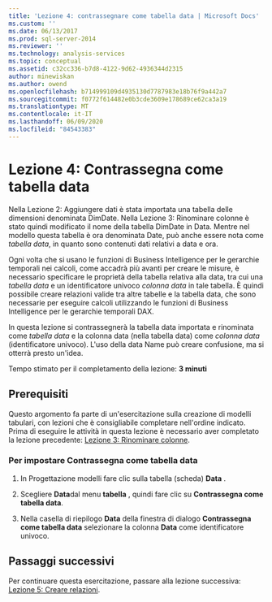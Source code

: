 ```yaml
---
title: 'Lezione 4: contrassegnare come tabella data | Microsoft Docs'
ms.custom: ''
ms.date: 06/13/2017
ms.prod: sql-server-2014
ms.reviewer: ''
ms.technology: analysis-services
ms.topic: conceptual
ms.assetid: c32cc336-b7d8-4122-9d62-4936344d2315
author: minewiskan
ms.author: owend
ms.openlocfilehash: b714999109d4935130d7787983e18b76f9a442a7
ms.sourcegitcommit: f0772f614482e0b3cde3609e178689ce62ca3a19
ms.translationtype: MT
ms.contentlocale: it-IT
ms.lasthandoff: 06/09/2020
ms.locfileid: "84543383"
---
```

# <a name="lesson-4-mark-as-date-table"></a>Lezione 4: Contrassegna come tabella data
  Nella Lezione 2: Aggiungere dati è stata importata una tabella delle dimensioni denominata DimDate. Nella Lezione 3: Rinominare colonne è stato quindi modificato il nome della tabella DimDate in Data. Mentre nel modello questa tabella è ora denominata Date, può anche essere nota come *tabella data*, in quanto sono contenuti dati relativi a data e ora.  
  
 Ogni volta che si usano le funzioni di Business Intelligence per le gerarchie temporali nei calcoli, come accadrà più avanti per creare le misure, è necessario specificare le proprietà della tabella relativa alla data, tra cui una *tabella data* e un identificatore univoco *colonna data* in tale tabella. È quindi possibile creare relazioni valide tra altre tabelle e la tabella data, che sono necessarie per eseguire calcoli utilizzando le funzioni di Business Intelligence per le gerarchie temporali DAX.  
  
 In questa lezione si contrassegnerà la tabella data importata e rinominata come *tabella data* e la colonna data (nella tabella data) come *colonna data* (identificatore univoco). L'uso della data Name può creare confusione, ma si otterrà presto un'idea.  
  
 Tempo stimato per il completamento della lezione: **3 minuti**  
  
## <a name="prerequisites"></a>Prerequisiti  
 Questo argomento fa parte di un'esercitazione sulla creazione di modelli tabulari, con lezioni che è consigliabile completare nell'ordine indicato. Prima di eseguire le attività in questa lezione è necessario aver completato la lezione precedente: [Lezione 3: Rinominare colonne](rename-columns.md).  
  
### <a name="to-set-mark-as-date-table"></a>Per impostare Contrassegna come tabella data  
  
1.  In Progettazione modelli fare clic sulla tabella (scheda) **Data** .  
  
2.  Scegliere **Data**dal menu **tabella** , quindi fare clic su **Contrassegna come tabella data**.  
  
3.  Nella casella di riepilogo **Data** della finestra di dialogo **Contrassegna come tabella data** selezionare la colonna **Data** come identificatore univoco.  
  
## <a name="next-steps"></a>Passaggi successivi  
 Per continuare questa esercitazione, passare alla lezione successiva: [Lezione 5: Creare relazioni](lesson-4-create-relationships.md).  
  
  
